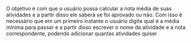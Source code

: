 O objetivo é com que o usuário possa calcular a nota média de suas atividades e a partir disso ele saberá se foi aprovado ou não. Com isso é necessário que em um primeiro instante o usuário digite qual é a média mínima para passar e a partir disso escrever o nome da atividade e a nota correspondente, podendo adicionar quantas atividades quiser

